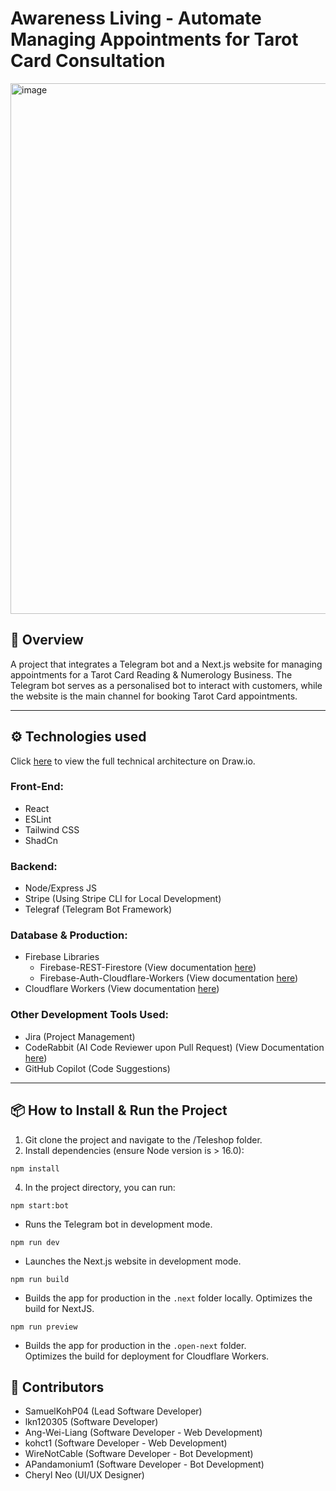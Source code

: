 # Awareness Living - Automate Managing Appointments for Tarot Card Consultation

<img width="1592" height="849" alt="image" src="https://github.com/user-attachments/assets/ce2fb3da-e58e-4230-83be-f9de266a9f79" />

## 🚀 Overview
A project that integrates a Telegram bot and a Next.js website for managing appointments for a Tarot Card Reading & Numerology Business. The Telegram bot serves as a personalised bot to interact with customers, while the website is the main channel for booking Tarot Card appointments.

---

## ⚙️ Technologies used
Click [here](https://app.diagrams.net/?src=about#G1Bc7YP-3i8AsA31N5bOQry-a5MI5n74n3#%7B%22pageId%22%3A%22ZgpZzdNCQvJGO9xpxhlk%22%7D) to view the full technical architecture on Draw.io.

### Front-End:
- React
- ESLint
- Tailwind CSS
- ShadCn

### Backend:
- Node/Express JS
- Stripe (Using Stripe CLI for Local Development)
- Telegraf (Telegram Bot Framework)

### Database & Production:
- Firebase Libraries
    - Firebase-REST-Firestore (View documentation [here](https://github.com/nabettu/firebase-rest-firestore))
    - Firebase-Auth-Cloudflare-Workers (View documentation [here](https://www.npmjs.com/package/firebase-auth-cloudflare-workers?activeTab=readme#run-example-code))
- Cloudflare Workers (View documentation [here](https://developers.cloudflare.com/workers/framework-guides/web-apps/nextjs/))

### Other Development Tools Used:
- Jira (Project Management)
- CodeRabbit (AI Code Reviewer upon Pull Request) (View Documentation [here](https://www.coderabbit.ai/))
- GitHub Copilot (Code Suggestions)
  
---

## 📦 How to Install & Run the Project

1. Git clone the project and navigate to the /Teleshop folder.
2. Install dependencies (ensure Node version is > 16.0):
```
npm install
```

4. In the project directory, you can run:

```
npm start:bot
```
- Runs the Telegram bot in development mode.

```
npm run dev
```
- Launches the Next.js website in development mode.

```
npm run build
```
- Builds the app for production in the `.next` folder locally.
Optimizes the build for NextJS.

```
npm run preview
```
- Builds the app for production in the `.open-next` folder.  
Optimizes the build for deployment for Cloudflare Workers.


## 🤝 Contributors
- SamuelKohP04 (Lead Software Developer)
- lkn120305 (Software Developer)
- Ang-Wei-Liang (Software Developer - Web Development)
- kohct1 (Software Developer - Web Development)
- WireNotCable (Software Developer - Bot Development)
- APandamonium1 (Software Developer - Bot Development)
- Cheryl Neo (UI/UX Designer)
